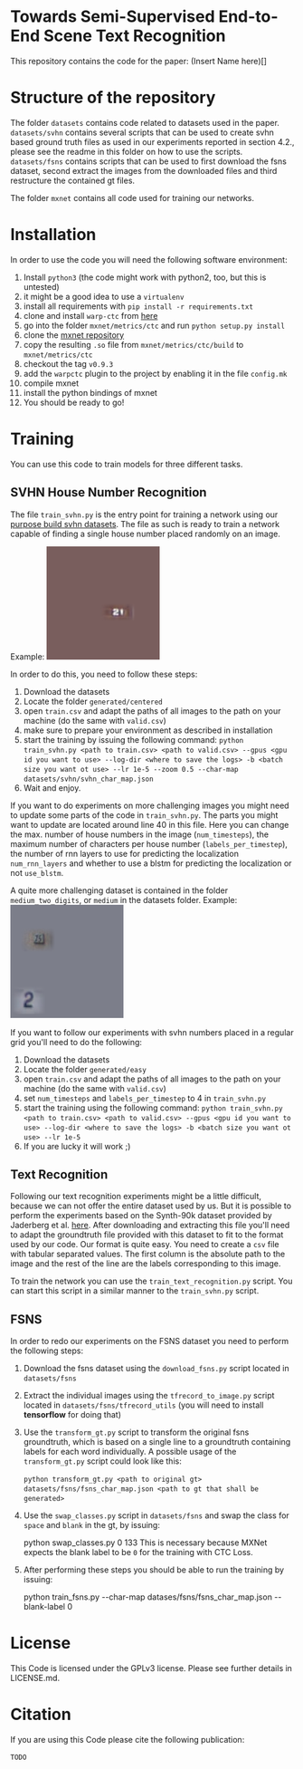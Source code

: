 # Towards Semi-Supervised End-to-End Scene Text Recognition

This repository contains the code for the paper: (Insert Name here)[]

# Structure of the repository

The folder `datasets` contains code related to datasets used in the paper.
`datasets/svhn` contains several scripts that can be used to create svhn based ground truth files as used in our experiments reported in section 4.2., please see the readme in this folder on how to use the scripts.
`datasets/fsns` contains scripts that can be used to first download the fsns dataset, second extract the images from the downloaded files and third restructure the contained gt files.

The folder `mxnet` contains all code used for training our networks.

# Installation

In order to use the code you will need the following software environment:

1. Install `python3` (the code might work with python2, too, but this is untested)
2. it might be a good idea to use a `virtualenv`
3. install all requirements with `pip install -r requirements.txt`
4. clone and install `warp-ctc` from [here](https://github.com/baidu-research/warp-ctc.git)
5. go into the folder `mxnet/metrics/ctc` and run `python setup.py install`
6. clone the [mxnet repository](https://github.com/dmlc/mxnet.git)
7. copy the resulting `.so` file from `mxnet/metrics/ctc/build` to `mxnet/metrics/ctc`
8. checkout the tag `v0.9.3`
9. add the `warpctc` plugin to the project by enabling it in the file `config.mk`
10. compile mxnet
11. install the python bindings of mxnet
12. You should be ready to go!

# Training

You can use this code to train models for three different tasks.

## SVHN House Number Recognition

The file `train_svhn.py` is the entry point for training a network using our [purpose build svhn datasets](https://bartzi.de/research/see).
The file as such is ready to train a network capable of finding a single house number placed randomly on an image.

Example:
![centered_image](docs/images/11.png)

In order to do this, you need to follow these steps:
1. Download the datasets
2. Locate the folder `generated/centered`
3. open `train.csv` and adapt the paths of all images to the path on your machine (do the same with `valid.csv`)
4. make sure to prepare your environment as described in installation
5. start the training by issuing the following command: `python train_svhn.py <path to train.csv> <path to valid.csv> --gpus <gpu id you want to use> --log-dir <where to save the logs> -b <batch size you want ot use> --lr 1e-5 --zoom 0.5 --char-map datasets/svhn/svhn_char_map.json`
6. Wait and enjoy.

If you want to do experiments on more challenging images you might need to update some parts of the code in `train_svhn.py`. The parts you might want to update are located around line 40 in this file. Here you can change the max. number of house numbers in the image (`num_timesteps`), the maximum number of characters per house number (`labels_per_timestep`), the number of rnn layers to use for predicting the localization `num_rnn_layers` and whether to use a blstm for predicting the localization or not `use_blstm`.

A quite more challenging dataset is contained in the folder `medium_two_digits`, or `medium` in the datasets folder.
Example:
![2_digits_more_challenge](docs/images/16.png)

If you want to follow our experiments with svhn numbers placed in a regular grid you'll need to do the following:

1. Download the datasets
2. Locate the folder `generated/easy`
3. open `train.csv` and adapt the paths of all images to the path on your machine (do the same with `valid.csv`)
4. set `num_timesteps` and `labels_per_timestep` to 4 in `train_svhn.py`
5. start the training using the following command: `python train_svhn.py <path to train.csv> <path to valid.csv> --gpus <gpu id you want to use> --log-dir <where to save the logs> -b <batch size you want ot use> --lr 1e-5`
6. If you are lucky it will work ;)

## Text Recognition

Following our text recognition experiments might be a little difficult, because we can not offer the entire dataset used by us.
But it is possible to perform the experiments based on the Synth-90k dataset provided by Jaderberg et al. [here](https://www.robots.ox.ac.uk/~vgg/data/text/#sec-synth).
After downloading and extracting this file you'll need to adapt the groundtruth file provided with this dataset to fit to the format used by our code. Our format is quite easy.
You need to create a `csv` file with tabular separated values. The first column is the absolute path to the image and the rest of the line are the labels corresponding to this image.

To train the network you can use the `train_text_recognition.py` script. You can start this script in a similar manner to the `train_svhn.py` script.

## FSNS

In order to redo our experiments on the FSNS dataset you need to perform the following steps:

1. Download the fsns dataset using the `download_fsns.py` script located in `datasets/fsns`
2. Extract the individual images using the `tfrecord_to_image.py` script located in `datasets/fsns/tfrecord_utils` (you will need to install **tensorflow** for doing that)
3. Use the `transform_gt.py` script to transform the original fsns groundtruth, which is based on a single line to a groundtruth containing labels for each word individually. A possible usage of the `transform_gt.py` script could look like this:
	
	`python transform_gt.py <path to original gt> datasets/fsns/fsns_char_map.json <path to gt that shall be generated>`
4. Use the `swap_classes.py` script in `datasets/fsns` and swap the class for `space` and `blank` in the gt, by issuing:

	python swap_classes.py <original gt> <swapped gt> 0 133
	This is necessary because MXNet expects the blank label to be `0` for the training with CTC Loss.
5. After performing these steps you should be able to run the training by issuing:

    python train_fsns.py <path to generated train gt> <path to generated validation gt> --char-map datases/fsns/fsns_char_map.json --blank-label 0

# License

This Code is licensed under the GPLv3 license. Please see further details in LICENSE.md.

# Citation

If you are using this Code please cite the following publication:

	TODO
